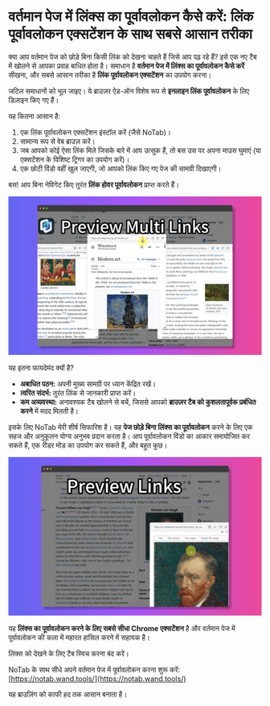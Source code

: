 
# वर्तमान पेज में लिंक्स का पूर्वावलोकन कैसे करें: लिंक पूर्वावलोकन एक्सटेंशन के साथ सबसे आसान तरीका

क्या आप वर्तमान पेज को छोड़े बिना किसी लिंक को देखना चाहते हैं जिसे आप पढ़ रहे हैं? इसे एक नए टैब में खोलने से आपका प्रवाह बाधित होता है। समाधान है **वर्तमान पेज में लिंक्स का पूर्वावलोकन कैसे करें** सीखना, और सबसे आसान तरीका है **लिंक पूर्वावलोकन एक्सटेंशन** का उपयोग करना।

जटिल समाधानों को भूल जाइए। ये ब्राउज़र ऐड-ऑन विशेष रूप से **इनलाइन लिंक पूर्वावलोकन** के लिए डिज़ाइन किए गए हैं।

यह कितना आसान है:
1. एक लिंक पूर्वावलोकन एक्सटेंशन इंस्टॉल करें (जैसे NoTab)।
2. सामान्य रूप से वेब ब्राउज़ करें।
3. जब आपको कोई ऐसा लिंक मिले जिसके बारे में आप उत्सुक हैं, तो बस उस पर अपना माउस घुमाएं (या एक्सटेंशन के विशिष्ट ट्रिगर का उपयोग करें)।
4. एक छोटी विंडो वहीं खुल जाएगी, जो आपको लिंक किए गए पेज की सामग्री दिखाएगी।

बस! आप बिना नेविगेट किए तुरंत **लिंक होवर पूर्वावलोकन** प्राप्त करते हैं।

![इनलाइन लिंक पूर्वावलोकन का प्रदर्शन](../images/notab1.png)

यह इतना फायदेमंद क्यों है?
*   **अबाधित पठन:** अपनी मुख्य सामग्री पर ध्यान केंद्रित रखें।
*   **त्वरित संदर्भ:** तुरंत लिंक से जानकारी प्राप्त करें।
*   **कम अव्यवस्था:** अनावश्यक टैब खोलने से बचें, जिससे आपको **ब्राउज़र टैब को कुशलतापूर्वक प्रबंधित करने** में मदद मिलती है।

इसके लिए NoTab मेरी शीर्ष सिफारिश है। यह **पेज छोड़े बिना लिंक्स का पूर्वावलोकन** करने के लिए एक सहज और अनुकूलन योग्य अनुभव प्रदान करता है। आप पूर्वावलोकन विंडो का आकार समायोजित कर सकते हैं, एक रीडर मोड का उपयोग कर सकते हैं, और बहुत कुछ।

![NoTab पूर्वावलोकनों को अनुकूलित करना](../images/notab2.png)

यह **लिंक्स का पूर्वावलोकन करने के लिए सबसे सीधा Chrome एक्सटेंशन** है और वर्तमान पेज में पूर्वावलोकन की कला में महारत हासिल करने में सहायक है।

लिंक्स को देखने के लिए टैब स्विच करना बंद करें।

NoTab के साथ सीधे अपने वर्तमान पेज में पूर्वावलोकन करना शुरू करें: [https://notab.wand.tools/](https://notab.wand.tools/)

यह ब्राउज़िंग को काफी हद तक आसान बनाता है।

